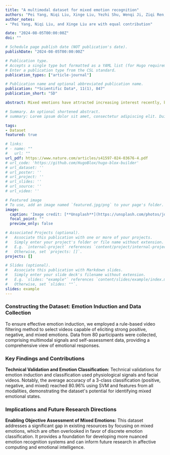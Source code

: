 ```yaml
---
title: "A multimodal dataset for mixed emotion recognition"
authors: "Pei Yang, Niqi Liu, Xinge Liu, Yezhi Shu, Wenqi Ji, Ziqi Ren, Jenny Sheng, Minjing Yu, Ran Yi, Dan Zhang, and Yong-Jin Liu"
author_notes:
- "Pei Yang, Niqi Liu, and Xinge Liu are with equal contribution"

date: "2024-08-05T00:00:00Z"
doi: ""

# Schedule page publish date (NOT publication's date).
publishDate: "2024-08-05T00:00:00Z"

# Publication type.
# Accepts a single type but formatted as a YAML list (for Hugo requirements).
# Enter a publication type from the CSL standard.
publication_types: ["article-journal"]

# Publication name and optional abbreviated publication name.
publication: "*Scientific Data*, 11(1), 847"
publication_short: "SD"

abstract: Mixed emotions have attracted increasing interest recently, but existing datasets rarely focus on mixed emotion recognition from multimodal signals, hindering the affective computing of mixed emotions. On this basis, we present a multimodal dataset with four kinds of signals recorded while watching mixed and non-mixed emotion videos. To ensure effective emotion induction, we first implemented a rule-based video filtering step to select the videos that could elicit stronger positive, negative, and mixed emotions. Then, an experiment with 80 participants was conducted, in which the data of EEG, GSR, PPG, and frontal face videos were recorded while they watched the selected video clips. We also recorded the subjective emotional rating on PANAS, VAD, and amusement-disgust dimensions. In total, the dataset consists of multimodal signal data and self-assessment data from 73 participants. We also present technical validations for emotion induction and mixed emotion classification from physiological signals and face videos. The average accuracy of the 3-class classification (i.e., positive, negative, and mixed) can reach 80.96% when using SVM and features from all modalities, which indicates the possibility of identifying mixed emotional states.

# Summary. An optional shortened abstract.
# summary: Lorem ipsum dolor sit amet, consectetur adipiscing elit. Duis posuere tellus ac convallis placerat. Proin tincidunt magna sed ex sollicitudin condimentum.

tags:
- Dataset
featured: true

# links:
# - name: ""
#   url: ""
url_pdf: https://www.nature.com/articles/s41597-024-03676-4.pdf
# url_code: 'https://github.com/HugoBlox/hugo-blox-builder'
# url_dataset: ''
# url_poster: ''
# url_project: ''
# url_slides: ''
# url_source: ''
# url_video: ''

# Featured image
# To use, add an image named `featured.jpg/png` to your page's folder. 
image:
  caption: 'Image credit: [**Unsplash**](https://unsplash.com/photos/jdD8gXaTZsc)'
  focal_point: ""
  preview_only: false

# Associated Projects (optional).
#   Associate this publication with one or more of your projects.
#   Simply enter your project's folder or file name without extension.
#   E.g. `internal-project` references `content/project/internal-project/index.md`.
#   Otherwise, set `projects: []`.
projects: []

# Slides (optional).
#   Associate this publication with Markdown slides.
#   Simply enter your slide deck's filename without extension.
#   E.g. `slides: "example"` references `content/slides/example/index.md`.
#   Otherwise, set `slides: ""`.
slides: example
---
```


### Constructing the Dataset: Emotion Induction and Data Collection

To ensure effective emotion induction, we employed a rule-based video filtering method to select videos capable of eliciting strong positive, negative, and mixed emotions. Data from 80 participants were collected, comprising multimodal signals and self-assessment data, providing a comprehensive view of emotional responses.

### Key Findings and Contributions

**Technical Validation and Emotion Classification:** Technical validations for emotion induction and classification used physiological signals and facial videos. Notably, the average accuracy of a 3-class classification (positive, negative, and mixed) reached 80.96% using SVM and features from all modalities, demonstrating the dataset's potential for identifying mixed emotional states.

### Implications and Future Research Directions

**Enabling Objective Assessment of Mixed Emotions:** This dataset addresses a significant gap in existing resources by focusing on mixed emotions, which are often overlooked in favor of discrete emotion classification. It provides a foundation for developing more nuanced emotion recognition systems and can inform future research in affective computing and emotional intelligence.